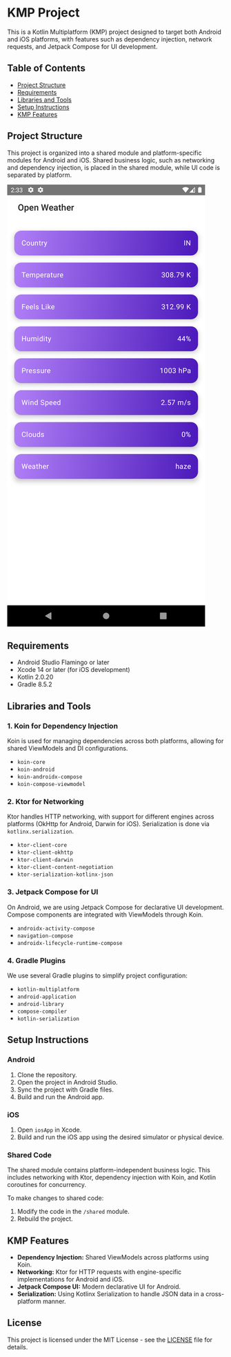 # KMP Project

This is a Kotlin Multiplatform (KMP) project designed to target both Android and iOS platforms, with features such as dependency injection, network requests, and Jetpack Compose for UI development.

## Table of Contents
- [Project Structure](#project-structure)
- [Requirements](#requirements)
- [Libraries and Tools](#libraries-and-tools)
- [Setup Instructions](#setup-instructions)
- [KMP Features](#kmp-features)

## Project Structure
This project is organized into a shared module and platform-specific modules for Android and iOS. Shared business logic, such as networking and dependency injection, is placed in the shared module, while UI code is separated by platform.

![Alt text](./screens/android.png)



## Requirements
- Android Studio Flamingo or later
- Xcode 14 or later (for iOS development)
- Kotlin 2.0.20
- Gradle 8.5.2

## Libraries and Tools

### 1. **Koin for Dependency Injection**
Koin is used for managing dependencies across both platforms, allowing for shared ViewModels and DI configurations.

- `koin-core`
- `koin-android`
- `koin-androidx-compose`
- `koin-compose-viewmodel`

### 2. **Ktor for Networking**
Ktor handles HTTP networking, with support for different engines across platforms (OkHttp for Android, Darwin for iOS). Serialization is done via `kotlinx.serialization`.

- `ktor-client-core`
- `ktor-client-okhttp`
- `ktor-client-darwin`
- `ktor-client-content-negotiation`
- `ktor-serialization-kotlinx-json`

### 3. **Jetpack Compose for UI**
On Android, we are using Jetpack Compose for declarative UI development. Compose components are integrated with ViewModels through Koin.

- `androidx-activity-compose`
- `navigation-compose`
- `androidx-lifecycle-runtime-compose`

### 4. **Gradle Plugins**
We use several Gradle plugins to simplify project configuration:

- `kotlin-multiplatform`
- `android-application`
- `android-library`
- `compose-compiler`
- `kotlin-serialization`

## Setup Instructions

### Android
1. Clone the repository.
2. Open the project in Android Studio.
3. Sync the project with Gradle files.
4. Build and run the Android app.

### iOS
1. Open `iosApp` in Xcode.
2. Build and run the iOS app using the desired simulator or physical device.

### Shared Code
The shared module contains platform-independent business logic. This includes networking with Ktor, dependency injection with Koin, and Kotlin coroutines for concurrency.

To make changes to shared code:
1. Modify the code in the `/shared` module.
2. Rebuild the project.

## KMP Features

- **Dependency Injection:** Shared ViewModels across platforms using Koin.
- **Networking:** Ktor for HTTP requests with engine-specific implementations for Android and iOS.
- **Jetpack Compose UI:** Modern declarative UI for Android.
- **Serialization:** Using Kotlinx Serialization to handle JSON data in a cross-platform manner.

## License
This project is licensed under the MIT License - see the [LICENSE](LICENSE) file for details.
